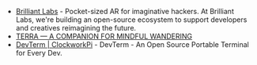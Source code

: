- [Brilliant Labs](https://brilliant.xyz/) - Pocket-sized AR for imaginative hackers. At Brilliant Labs, we're building an open-source ecosystem to support developers and creatives reimagining the future.
- [TERRA — A COMPANION FOR MINDFUL WANDERING](https://myterra.ai/)
- [DevTerm | ClockworkPi](https://www.clockworkpi.com/devterm) - DevTerm - An Open Source Portable Terminal for Every Dev.